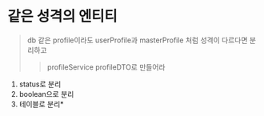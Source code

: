 # 같은 성격의 엔티티

> db 같은 profile이라도 userProfile과 masterProfile 처럼 성격이 다르다면 분리하고
>
> > profileService profileDTO로 만들어라

1. status로 분리
2. boolean으로 분리
3. 테이블로 분리\*
